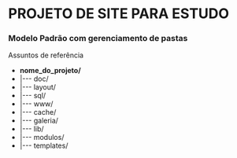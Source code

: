 # PROJETO DE SITE PARA ESTUDO

### Modelo Padrão com gerenciamento de pastas
Assuntos de referência

* **nome_do_projeto/**
* |--- doc/
* |--- layout/
* |--- sql/
* |--- www/
*    |--- cache/
*    |--- galeria/
*    |--- lib/
*    |--- modulos/
*    |--- templates/